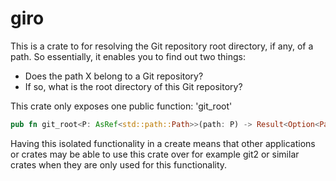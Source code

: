 # giro
This is a crate to for resolving the Git repository root directory, if any, of a path. So essentially,
it enables you to find out two things:
- Does the path X belong to a Git repository?
- If so, what is the root directory of this Git repository?

This crate only exposes one public function: 'git_root'

```rust
pub fn git_root<P: AsRef<std::path::Path>>(path: P) -> Result<Option<PathBuf>, std::io::Error>
```

Having this isolated functionality in a create means that other applications or crates may be able
to use this crate over for example git2 or similar crates when they are only used for this
functionality.